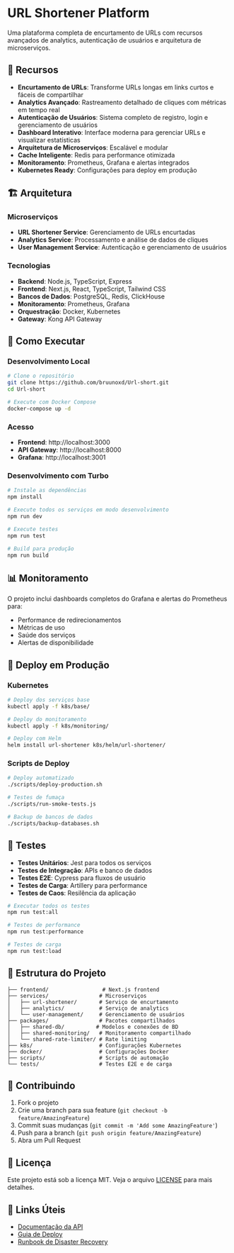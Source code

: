 # URL Shortener Platform

Uma plataforma completa de encurtamento de URLs com recursos avançados de analytics, autenticação de usuários e arquitetura de microserviços.

## 🚀 Recursos

- **Encurtamento de URLs**: Transforme URLs longas em links curtos e fáceis de compartilhar
- **Analytics Avançado**: Rastreamento detalhado de cliques com métricas em tempo real
- **Autenticação de Usuários**: Sistema completo de registro, login e gerenciamento de usuários
- **Dashboard Interativo**: Interface moderna para gerenciar URLs e visualizar estatísticas
- **Arquitetura de Microserviços**: Escalável e modular
- **Cache Inteligente**: Redis para performance otimizada
- **Monitoramento**: Prometheus, Grafana e alertas integrados
- **Kubernetes Ready**: Configurações para deploy em produção

## 🏗️ Arquitetura

### Microserviços
- **URL Shortener Service**: Gerenciamento de URLs encurtadas
- **Analytics Service**: Processamento e análise de dados de cliques
- **User Management Service**: Autenticação e gerenciamento de usuários

### Tecnologias
- **Backend**: Node.js, TypeScript, Express
- **Frontend**: Next.js, React, TypeScript, Tailwind CSS
- **Bancos de Dados**: PostgreSQL, Redis, ClickHouse
- **Monitoramento**: Prometheus, Grafana
- **Orquestração**: Docker, Kubernetes
- **Gateway**: Kong API Gateway

## 🚀 Como Executar

### Desenvolvimento Local

```bash
# Clone o repositório
git clone https://github.com/bruunoxd/Url-short.git
cd Url-short

# Execute com Docker Compose
docker-compose up -d
```

### Acesso
- **Frontend**: http://localhost:3000
- **API Gateway**: http://localhost:8000
- **Grafana**: http://localhost:3001

### Desenvolvimento com Turbo

```bash
# Instale as dependências
npm install

# Execute todos os serviços em modo desenvolvimento
npm run dev

# Execute testes
npm run test

# Build para produção
npm run build
```

## 📊 Monitoramento

O projeto inclui dashboards completos do Grafana e alertas do Prometheus para:
- Performance de redirecionamentos
- Métricas de uso
- Saúde dos serviços
- Alertas de disponibilidade

## 🔧 Deploy em Produção

### Kubernetes

```bash
# Deploy dos serviços base
kubectl apply -f k8s/base/

# Deploy do monitoramento
kubectl apply -f k8s/monitoring/

# Deploy com Helm
helm install url-shortener k8s/helm/url-shortener/
```

### Scripts de Deploy

```bash
# Deploy automatizado
./scripts/deploy-production.sh

# Testes de fumaça
./scripts/run-smoke-tests.js

# Backup de bancos de dados
./scripts/backup-databases.sh
```

## 🧪 Testes

- **Testes Unitários**: Jest para todos os serviços
- **Testes de Integração**: APIs e banco de dados
- **Testes E2E**: Cypress para fluxos de usuário
- **Testes de Carga**: Artillery para performance
- **Testes de Caos**: Resilência da aplicação

```bash
# Executar todos os testes
npm run test:all

# Testes de performance
npm run test:performance

# Testes de carga
npm run test:load
```

## 📁 Estrutura do Projeto

```
├── frontend/                 # Next.js frontend
├── services/                # Microserviços
│   ├── url-shortener/       # Serviço de encurtamento
│   ├── analytics/           # Serviço de analytics
│   └── user-management/     # Gerenciamento de usuários
├── packages/                # Pacotes compartilhados
│   ├── shared-db/          # Modelos e conexões de BD
│   ├── shared-monitoring/   # Monitoramento compartilhado
│   └── shared-rate-limiter/ # Rate limiting
├── k8s/                     # Configurações Kubernetes
├── docker/                  # Configurações Docker
├── scripts/                 # Scripts de automação
└── tests/                   # Testes E2E e de carga
```

## 🤝 Contribuindo

1. Fork o projeto
2. Crie uma branch para sua feature (`git checkout -b feature/AmazingFeature`)
3. Commit suas mudanças (`git commit -m 'Add some AmazingFeature'`)
4. Push para a branch (`git push origin feature/AmazingFeature`)
5. Abra um Pull Request

## 📝 Licença

Este projeto está sob a licença MIT. Veja o arquivo [LICENSE](LICENSE) para mais detalhes.

## 🔗 Links Úteis

- [Documentação da API](docs/api.md)
- [Guia de Deploy](docs/deployment.md)
- [Runbook de Disaster Recovery](k8s/monitoring/disaster-recovery-runbook.md)